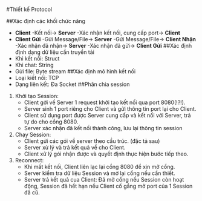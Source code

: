 #Thiết kế Protocol

##Xác định các khối chức năng
* **Client**  -Kết nối->  **Server**  -Xác nhận kết nối, cung cấp port-> **Client**
* **Client Gửi** -Gửi Message/File-> **Server** -Gửi Message/File-> **Client Nhận** -Xác nhận đã nhận-> **Server** -Xác nhận đã gửi-> **Client Gửi**
##Xác định định dạng dữ liệu cần truyền tải
* Khi kết nối: Struct
* Khi chat: String
* Gửi file: Byte stream
##Xác định mô hình kết nối
* Loại kiết nối: TCP
* Dạng liên kết: Đa Socket
##Phân chia session
1. Khởi tạo Session:
    * Client gởi về Server 1 request khởi tạo kết nối qua port 8080(!?!).
    * Server sinh 1 port riêng cho Client và gửi thông tin port lại cho Client.
    * Client sử dụng port được Server cung cấp và kết nối với Server, trả tự do cho cổng 8080.
    * Server xác nhận đã kết nối thành công, lưu lại thông tin session
2. Chạy Session:
    * Client gửi các gói về server theo cầu trúc. (đặc tả sau)
    * Server xử lý và trả kết quả về cho Client.
    * Client xử lý gói nhận được và quyết định thực hiện bước tiếp theo.
3. Reconnect:
    * Khi mất kết nối, Client liên lạc lại cổng 8080 để xin mở cổng.
    * Server kiểm tra dữ liệu Session và mở lại cổng nếu cần thiết.
    * Server trả kết quả cua Client: Đã mở cổng nếu Session còn hoạt động, Session đã hết hạn nếu Client cố gắng mở port của 1 Session đã cũ.

